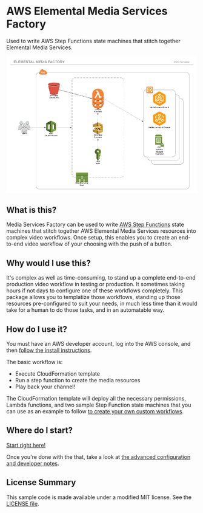 # AWS Elemental Media Services Factory

Used to write AWS Step Functions state machines that stitch together Elemental Media Services.

![Diagram](docs/diagram.png)

## What is this?

Media Services Factory can be used to write [AWS Step Functions](https://console.aws.amazon.com/states) state machines that stitch together AWS Elemental Media Services resources into complex video workflows. Once setup, this enables you to create an end-to-end video workflow of your choosing with the push of a button.

## Why would I use this?

It's complex as well as time-consuming, to stand up a complete end-to-end production video workflow in testing or production. It sometimes taking hours if not days to configure one of these workflows completely. This package allows you to templatize those workflows, standing up those resources pre-configured to suit your needs, in much less time than it would take for a human to do those tasks, and in an automatable way.

## How do I use it?

You must have an AWS developer account, log into the AWS console, and then [follow the install instructions](docs/INSTALL.md).

The basic workflow is:
- Execute CloudFormation template
- Run a step function to create the media resources
- Play back your channel!

The CloudFormation template will deploy all the necessary permissions, Lambda functions, and two sample Step Function state machines that you can use as an example to follow [to create your own custom workflows](docs/ADVANCED.md#lambda-functions).

## Where do I start?

[Start right here!](docs/INSTALL.md)

Once you're done with the that, take a look at [the advanced configuration and developer notes](docs/ADVANCED.md).

## License Summary

This sample code is made available under a modified MIT license. See the [LICENSE file](./LICENSE).

